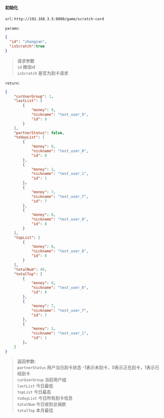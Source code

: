
#### 初始化

`url`: `http://192.168.3.5:8080/game/scratch-card`

`params`:

```json
{
  "id": "zhangsan",
  "isScratch":true
}
```
> 请求参数  
> `id` 微信id  
> `isScratch` 是否为刮卡请求

`return`:
```json
{
    "curUserGroup": 1,
    "lastList": [
        {
            "money": 9,
            "nickname": "test_user_9",
            "id": 9
        }
    ],
    "partnerStatus": false,
    "todayList": [
        {
            "money": 0,
            "nickname": "test_user_0",
            "id": 0
        },
        {
            "money": 1,
            "nickname": "test_user_1",
            "id": 1
        }，
        {
            "money": 7,
            "nickname": "test_user_7",
            "id": 7
        },
        {
            "money": 8,
            "nickname": "test_user_8",
            "id": 8
        }
    ],
    "topList": [
        {
            "money": 8,
            "nickname": "test_user_8",
            "id": 8
        }
    ],
    "totalNum": 45,
    "totalTop": [
        {
            "money": 8,
            "nickname": "test_user_8",
            "id": 8
        },
        {
            "money": 7,
            "nickname": "test_user_7",
            "id": 7
        },
        {
            "money": 1,
            "nickname": "test_user_1",
            "id": 1
        }，
    ]
}
```

> 返回参数:  
> `partnerStatus` 用户当日刮卡状态 -1表示未刮卡，0表示正在刮卡，1表示已经刮卡  
> `curUserGroup` 当前用户组  
> `lastList` 今日最低   
> `topList` 今日最高  
> `todayList` 今日所有刮卡信息  
> `totalNum` 今日收到总捐款  
> `totalTop` 本月最佳


